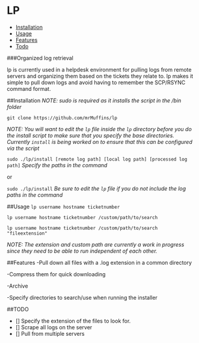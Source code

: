 # LP

* [Installation](https://github.com/mrMuffins/lp#organized-log-retrieval)
* [Usage](https://github.com/mrMuffins/lp#usage)
* [Features](https://github.com/mrMuffins/lp#features)
* [Todo](https://github.com/mrMuffins/lp#todo)

###Organized log retrieval

lp is currently used in a helpdesk environment for pulling logs from remote servers and 
organizing them based on the tickets they relate to.  lp makes it simple to pull down logs 
and avoid having to remember the SCP/RSYNC command format.  

##Installation
*NOTE: sudo is required as it installs the script in the /bin folder*

`git clone https://github.com/mrMuffins/lp`

*NOTE: You will want to edit the `lp` file inside the `lp` directory before you do the install script to make sure that you specify the base directories.  Currently `install` is being worked on to ensure that this can be configured via the script* 

`sudo ./lp/install [remote log path] [local log path] [processed log path]` *Specify the paths in the command*

or

`sudo ./lp/install` *Be sure to edit the `lp` file if you do not include the log paths in the command*

##Usage
`lp username hostname ticketnumber`

`lp username hostname ticketnumber /custom/path/to/search`

`lp username hostname ticketnumber /custom/path/to/search "fileextension"`

*NOTE: The extension and custom path are currently a work in progress since they need to be able to run independent of each other.*

##Features
-Pull down all files with a .log extension in a common directory

-Compress them for quick downloading

-Archive

-Specify directories to search/use when running the installer


##TODO
- [] Specify the extension of the files to look for.
- [] Scrape all logs on the server
- [] Pull from multiple servers

